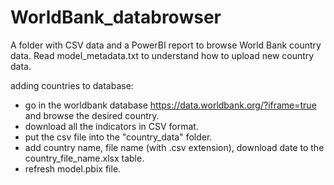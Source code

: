 # WorldBank_databrowser
A folder with CSV data and a PowerBI report to browse World Bank country data.
Read model_metadata.txt to understand how to upload new country data.

adding countries to database:
- go in the worldbank database https://data.worldbank.org/?iframe=true and browse the desired country.
- download all the indicators in CSV format.
- put the csv file into the "country_data" folder.
- add country name, file name (with .csv extension), download date to the country_file_name.xlsx table.
- refresh model.pbix file.